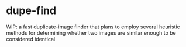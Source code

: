 # dupe-find
WIP: a fast duplicate-image finder that plans to employ several heuristic methods for determining whether two images are similar enough to be considered identical
